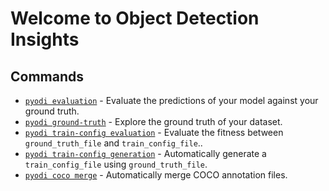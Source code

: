 # Welcome to Object Detection Insights

## Commands

* [`pyodi evaluation`](reference/apps/evaluation.md) - Evaluate the predictions of your model against your ground truth.
* [`pyodi ground-truth`](reference/apps/ground-truth.md) - Explore the ground truth of your dataset.
* [`pyodi train-config evaluation`](reference/apps/train-config-evaluation.md) - Evaluate the fitness between `ground_truth_file` and `train_config_file`..
* [`pyodi train-config generation`](reference/apps/train-config-generation.md) - Automatically generate a `train_config_file` using `ground_truth_file`.
* [`pyodi coco merge`](reference/apps/coco-merge.md) - Automatically merge COCO annotation files.

